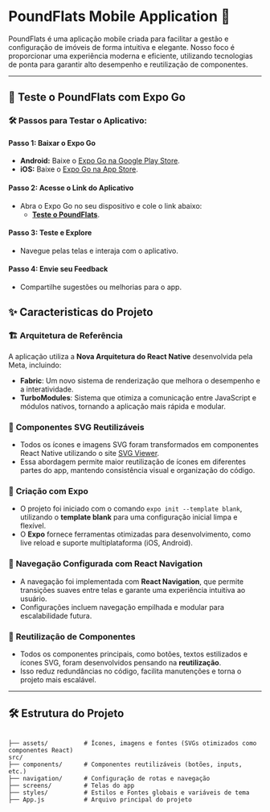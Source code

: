 # PoundFlats Mobile Application 📱

PoundFlats é uma aplicação mobile criada para facilitar a gestão e configuração de imóveis de forma intuitiva e elegante. Nosso foco é proporcionar uma experiência moderna e eficiente, utilizando tecnologias de ponta para garantir alto desempenho e reutilização de componentes.

---

## 📱 Teste o PoundFlats com Expo Go

### 🛠 Passos para Testar o Aplicativo:

#### Passo 1: Baixar o Expo Go

- **Android:** Baixe o [Expo Go na Google Play Store](https://play.google.com/store/apps/details?id=host.exp.exponent).
- **iOS:** Baixe o [Expo Go na App Store](https://apps.apple.com/app/expo-go/id982107779).

#### Passo 2: Acesse o Link do Aplicativo

- Abra o Expo Go no seu dispositivo e cole o link abaixo:
  - **[Teste o PoundFlats](https://expo.dev/preview/update?message=Criando%20projeto&updateRuntimeVersion=1.0.0&createdAt=2024-12-09T01%3A39%3A31.582Z&slug=exp&projectId=2e9ce15f-49e6-4c57-b10d-9eaf51bb2955&group=06c7c5d0-969d-40eb-ab75-067a692d48dc)**.

#### Passo 3: Teste e Explore

- Navegue pelas telas e interaja com o aplicativo.

#### Passo 4: Envie seu Feedback

- Compartilhe sugestões ou melhorias para o app.

## ✨ **Caracteristicas do Projeto**

### 🏗️ **Arquitetura de Referência**

A aplicação utiliza a **Nova Arquitetura do React Native** desenvolvida pela Meta, incluindo:

- **Fabric**: Um novo sistema de renderização que melhora o desempenho e a interatividade.
- **TurboModules**: Sistema que otimiza a comunicação entre JavaScript e módulos nativos, tornando a aplicação mais rápida e modular.

### 🎨 **Componentes SVG Reutilizáveis**

- Todos os ícones e imagens SVG foram transformados em componentes React Native utilizando o site [SVG Viewer](https://www.svgviewer.dev/svg-to-react-native-jsx).
- Essa abordagem permite maior reutilização de ícones em diferentes partes do app, mantendo consistência visual e organização do código.

### 🚀 **Criação com Expo**

- O projeto foi iniciado com o comando `expo init --template blank`, utilizando o **template blank** para uma configuração inicial limpa e flexível.
- O **Expo** fornece ferramentas otimizadas para desenvolvimento, como live reload e suporte multiplataforma (iOS, Android).

### 🧭 **Navegação Configurada com React Navigation**

- A navegação foi implementada com **React Navigation**, que permite transições suaves entre telas e garante uma experiência intuitiva ao usuário.
- Configurações incluem navegação empilhada e modular para escalabilidade futura.

### 🔄 **Reutilização de Componentes**

- Todos os componentes principais, como botões, textos estilizados e ícones SVG, foram desenvolvidos pensando na **reutilização**.
- Isso reduz redundâncias no código, facilita manutenções e torna o projeto mais escalável.

---

## 🛠️ **Estrutura do Projeto**

```plaintext

├── assets/          # Ícones, imagens e fontes (SVGs otimizados como componentes React)
src/
├── components/      # Componentes reutilizáveis (botões, inputs, etc.)
├── navigation/      # Configuração de rotas e navegação
├── screens/         # Telas do app
├── styles/          # Estilos e Fontes globais e variáveis de tema
├── App.js           # Arquivo principal do projeto

```
